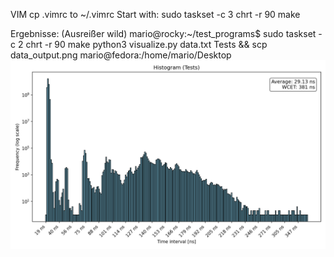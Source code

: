 VIM
cp .vimrc to ~/.vimrc
Start with: sudo taskset -c 3 chrt -r 90 make

Ergebnisse: (Ausreißer wild)
mario@rocky:~/test_programs$ sudo taskset -c 2 chrt -r 90 make
python3 visualize.py data.txt Tests && scp data_output.png mario@fedora:/home/mario/Desktop
![Example Visualisation](data_output.png)
